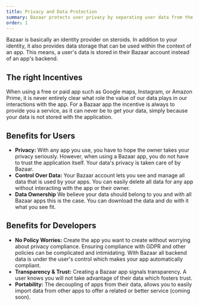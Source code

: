 ```yaml
---
title: Privacy and Data Protection
summary: Bazaar protects user privacy by separating user data from the actual app. This gives users total visibility & control over the data that was provided to any Bazaar app. This also benefits app developers, as they no longer have to handle any regulatory requirements such as GDPR.
order: 1
---
```


Bazaar is basically an identity provider on steroids. In addition to your identity, it also provides data storage that can be used within the context of an app. This means, a user's data is stored in their Bazaar account instead of an app's backend.

## The right Incentives

When using a free or paid app such as Google maps, Instagram, or Amazon Prime, it is never entirely clear what role the value of our data plays in our interactions with the app. For a Bazaar app the incentive is always to provide you a service, as it can never be to get your data, simply because your data is not stored with the application.

## Benefits for Users

- **Privacy:** With any app you use, you have to hope the owner takes your privacy seriously. However, when using a Bazaar app, you do not have to trust the application itself. Your data's privacy is taken care of by Bazaar.
- **Control Over Data:** Your Bazaar account lets you see and manage all data that is used by your apps. You can easily delete all data for any app without interacting with the app or their owner.
- **Data Ownership** We believe your data should belong to you and with all Bazaar apps this is the case. You can download the data and do with it what you see fit.

## Benefits for Developers

- **No Policy Worries:** Create the app you want to create without worrying about privacy compliance. Ensuring compliance with GDPR and other policies can be complicated and intimidating. With Bazaar all backend data is under the user's control which makes your app automatically compliant.
- **Transparency & Trust:** Creating a Bazaar app signals transparency. A user knows you will not take advantage of their data which fosters trust.
- **Portability:** The decoupling of apps from their data, allows you to easily import data from other apps to offer a related or better service (coming soon).
